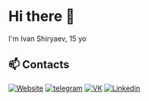 # Hi there 👋

I'm Ivan Shiryaev, 15 yo




## 📫 Contacts 

<a href="https://shiryaeff.ru"><img src="https://img.shields.io/static/v1?label=&message=Website&color=%230076D6&style=for-the-badge&logo=internet-explorer" alt="Website"></a> <a href="https://t.me/ivnshrv"><img src="https://img.shields.io/static/v1?label=&message=telegram&color=%2326A5E4&style=for-the-badge&logo=telegram&logoColor=%2326A5E4" alt="telegram"></a> <a href="https://vk.com/ivnshrv" target="_blank"><img alt="VK" src="https://img.shields.io/badge/VK-%2312100E.svg?&style=for-the-badge&logo=VK&logoColor=white" /></a> <a href="https://www.linkedin.com/in/shiryaeff/"><img src="https://img.shields.io/static/v1?label=&message=Linkedin&color=%230A66C2&style=for-the-badge&logo=linkedin" alt="Linkedin"></a>





